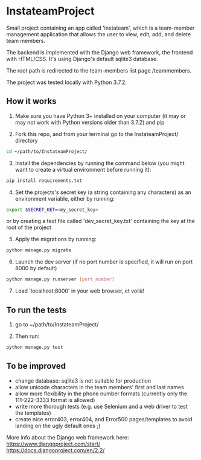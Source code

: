 InstateamProject
=================

Small project containing an app called 'instateam', which is a team-member management application that allows the user to view, edit, add, and delete team members.

The backend is implemented with the Django web framework, the frontend with HTML/CSS. It's using Django's default sqlite3 database.

The root path is redirected to the team-members list page /teammembers.

The project was tested locally with Python 3.7.2.


How it works
------------

1. Make sure you have Python 3+ installed on your computer (it may or may not work with Python versions older than 3.7.2) and pip

2. Fork this repo, and from your terminal go to the InstateamProject/ directory
```sh
cd ~/path/to/InstateamProject/
```

3. Install the dependencies by running the command below (you might want to create a virtual environment before running it):
```sh
pip install requirements.txt
```

4. Set the projects's secret key (a string containing any characters) as an environment variable, either by running:
```sh
export $SECRET_KET=<my_secret_key>
```
or by creating a text file called 'dev_secret_key.txt' containing the key at the root of the project

5. Apply the migrations by running:
```sh
python manage.py migrate
```

6. Launch the dev server (if no port number is specified, it will run on port 8000 by default)
```sh
python manage.py runserver [port_number]
```

7. Load 'localhost:8000' in your web browser, et voilà!


To run the tests
----------------

1. go to ~/path/to/InstateamProject/

2. Then run:
```sh
python manage.py test
```


To be improved
--------------

- change database: sqlite3 is not suitable for production
- allow unicode characters in the team members' first and last names
- allow more flexibility in the phone number formats (currently only the 111-222-3333 format is allowed)
- write more thorough tests (e.g. use Selenium and a web driver to test the templates)
- create nice error403, error404, and Error500 pages/templates to avoid landing on the ugly default ones ;)


More info about the Django web framework here:
https://www.djangoproject.com/start/
https://docs.djangoproject.com/en/2.2/